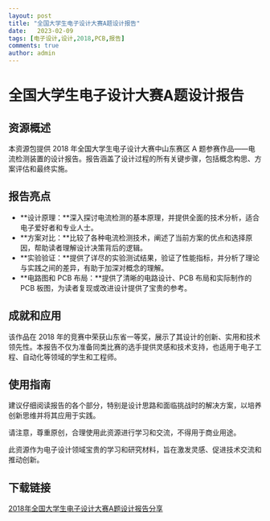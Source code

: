 ```yaml
---
layout: post
title: "全国大学生电子设计大赛A题设计报告"
date:   2023-02-09
tags: [电子设计,设计,2018,PCB,报告]
comments: true
author: admin
---
```

# 全国大学生电子设计大赛A题设计报告

## 资源概述

本资源包提供 2018 年全国大学生电子设计大赛中山东赛区 A 题参赛作品——电流检测装置的设计报告。报告涵盖了设计过程的所有关键步骤，包括概念构思、方案评估和最终实施。

## 报告亮点

- **设计原理：**深入探讨电流检测的基本原理，并提供全面的技术分析，适合电子爱好者和专业人士。
- **方案对比：**比较了各种电流检测技术，阐述了当前方案的优点和选择原因，帮助读者理解设计决策背后的逻辑。
- **实验验证：**提供了详尽的实验测试结果，验证了性能指标，并分析了理论与实践之间的差异，有助于加深对概念的理解。
- **电路图和 PCB 布局：**提供了清晰的电路设计、PCB 布局和实际制作的 PCB 板图，为读者复现或改进设计提供了宝贵的参考。

## 成就和应用

该作品在 2018 年的竞赛中荣获山东省一等奖，展示了其设计的创新、实用和技术领先性。本报告不仅为准备同类比赛的选手提供灵感和技术支持，也适用于电子工程、自动化等领域的学生和工程师。

## 使用指南

建议仔细阅读报告的各个部分，特别是设计思路和面临挑战时的解决方案，以培养创新思维并将其应用于实践。

请注意，尊重原创，合理使用此资源进行学习和交流，不得用于商业用途。

此资源作为电子设计领域宝贵的学习和研究材料，旨在激发灵感、促进技术交流和推动创新。

## 下载链接

[2018年全国大学生电子设计大赛A题设计报告分享](https://pan.quark.cn/s/b5750ecb25ee)